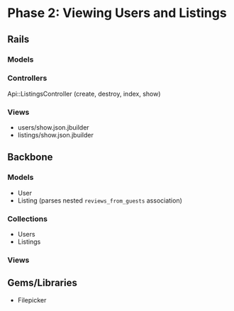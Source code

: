 # Phase 2: Viewing Users and Listings

## Rails
### Models

### Controllers
Api::ListingsController (create, destroy, index, show)

### Views
* users/show.json.jbuilder
* listings/show.json.jbuilder

## Backbone
### Models
* User
* Listing (parses nested `reviews_from_guests` association)

### Collections
* Users
* Listings

### Views

## Gems/Libraries
* Filepicker
